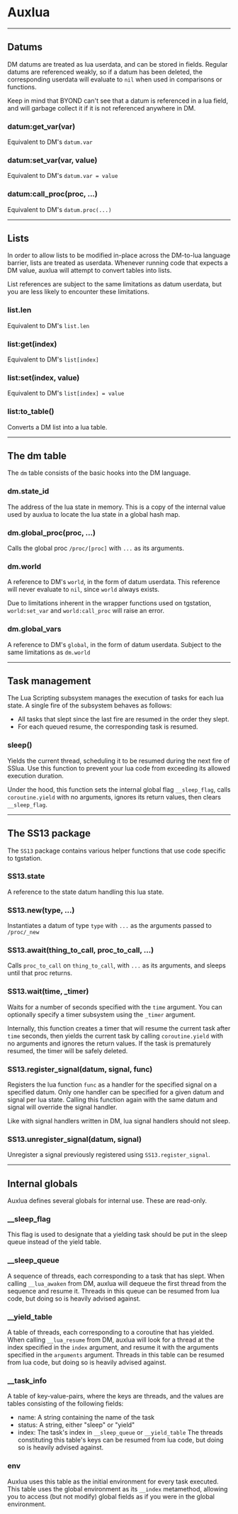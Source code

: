 # Auxlua

---

## Datums
DM datums are treated as lua userdata, and can be stored in fields. Regular datums are referenced weakly, so if a datum has been deleted, the corresponding userdata will evaluate to `nil` when used in comparisons or functions.

Keep in mind that BYOND can't see that a datum is referenced in a lua field, and will garbage collect it if it is not referenced anywhere in DM.

### datum:get_var(var)
Equivalent to DM's `datum.var`

### datum:set_var(var, value)
Equivalent to DM's `datum.var = value`

### datum:call_proc(proc, ...)
Equivalent to DM's `datum.proc(...)`

---

## Lists
In order to allow lists to be modified in-place across the DM-to-lua language barrier, lists are treated as userdata. Whenever running code that expects a DM value, auxlua will attempt to convert tables into lists.

List references are subject to the same limitations as datum userdata, but you are less likely to encounter these limitations.

### list.len
Equivalent to DM's `list.len`

### list:get(index)
Equivalent to DM's `list[index]`

### list:set(index, value)
Equivalent to DM's `list[index] = value`

### list:to_table()
Converts a DM list into a lua table.

---

## The dm table
The `dm` table consists of the basic hooks into the DM language.

### dm.state_id
The address of the lua state in memory. This is a copy of the internal value used by auxlua to locate the lua state in a global hash map.

### dm.global_proc(proc, ...)
Calls the global proc `/proc/[proc]` with `...` as its arguments.

### dm.world
A reference to DM's `world`, in the form of datum userdata. This reference will never evaluate to `nil`, since `world` always exists.

Due to limitations inherent in the wrapper functions used on tgstation, `world:set_var` and `world:call_proc` will raise an error.

### dm.global_vars
A reference to DM's `global`, in the form of datum userdata. Subject to the same limitations as `dm.world`

---

## Task management
The Lua Scripting subsystem manages the execution of tasks for each lua state. A single fire of the subsystem behaves as follows:
- All tasks that slept since the last fire are resumed in the order they slept.
- For each queued resume, the corresponding task is resumed.

### sleep()
Yields the current thread, scheduling it to be resumed during the next fire of SSlua. Use this function to prevent your lua code from exceeding its allowed execution duration.

Under the hood, this function sets the internal global flag `__sleep_flag`, calls `coroutine.yield` with no arguments, ignores its return values, then clears `__sleep_flag`.

---

## The SS13 package
The `SS13` package contains various helper functions that use code specific to tgstation.

### SS13.state
A reference to the state datum handling this lua state.

### SS13.new(type, ...)
Instantiates a datum of type `type` with `...` as the arguments passed to `/proc/_new`

### SS13.await(thing_to_call, proc_to_call, ...)
Calls `proc_to_call` on `thing_to_call`, with `...` as its arguments, and sleeps until that proc returns.

### SS13.wait(time, _timer)
Waits for a number of seconds specified with the `time` argument. You can optionally specify a timer subsystem using the `_timer` argument.

Internally, this function creates a timer that will resume the current task after `time` seconds, then yields the current task by calling `coroutine.yield` with no arguments and ignores the return values. If the task is prematurely resumed, the timer will be safely deleted.

### SS13.register_signal(datum, signal, func)
Registers the lua function `func` as a handler for the specified signal on a specified datum. Only one handler can be specified for a given datum and signal per lua state. Calling this function again with the same datum and signal will override the signal handler.

Like with signal handlers written in DM, lua signal handlers should not sleep.

### SS13.unregister_signal(datum, signal)
Unregister a signal previously registered using `SS13.register_signal`.

---

## Internal globals
Auxlua defines several globals for internal use. These are read-only.

### __sleep_flag
This flag is used to designate that a yielding task should be put in the sleep queue instead of the yield table.

### __sleep_queue
A sequence of threads, each corresponding to a task that has slept. When calling `__lua_awaken` from DM, auxlua will dequeue the first thread from the sequence and resume it. Threads in this queue can be resumed from lua code, but doing so is heavily advised against.

### __yield_table
A table of threads, each corresponding to a coroutine that has yielded. When calling `__lua_resume` from DM, auxlua will look for a thread at the index specified in the `index` argument, and resume it with the arguments specified in the `arguments` argument. Threads in this table can be resumed from lua code, but doing so is heavily advised against.

### __task_info
A table of key-value-pairs, where the keys are threads, and the values are tables consisting of the following fields:
- name: A string containing the name of the task
- status: A string, either "sleep" or "yield"
- index: The task's index in `__sleep_queue` or `__yield_table`
The threads constituting this table's keys can be resumed from lua code, but doing so is heavily advised against.

### env
Auxlua uses this table as the initial environment for every task executed. This table uses the global environment as its `__index` metamethod, allowing you to access (but not modify) global fields as if you were in the global environment.
